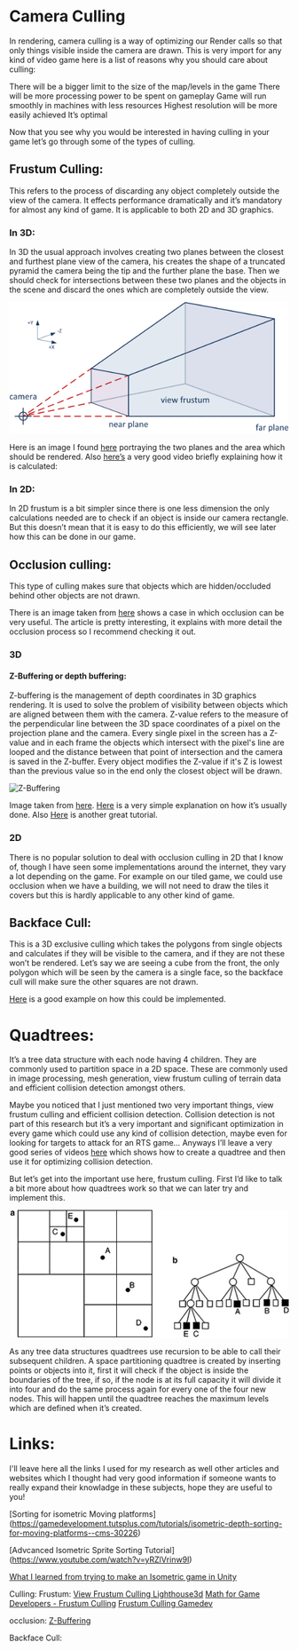# Camera Culling

In rendering, camera culling is a way of optimizing our Render calls so that only things visible inside the camera are drawn. This is very import for any kind of video game here is a list of reasons why you should care about culling:

There will be a bigger limit to the size of the map/levels in the game
There will be more processing power to be spent on gameplay
Game will run smoothly in machines with less resources
Highest resolution will be more easily achieved
It’s optimal

Now that you see why you would be interested in having culling in your game let’s go through some of the types of culling.

## Frustum Culling: 
This refers to the process of discarding any object completely outside the view of the camera. It effects performance dramatically and it’s mandatory for almost any kind of game. It is applicable to both 2D and 3D graphics.

### In 3D:
In 3D the usual approach involves creating two planes between the closest and furthest plane view of the camera, his creates the shape of a truncated pyramid the camera being the tip and the further plane the base. Then we should check for intersections between these two planes and the objects in the scene and discard the ones which are completely outside the view.

![frustum culling](https://raw.githubusercontent.com/paupedra/Sprite-Ordering-and-Camera-Culling/master/docs/images/frustum_culling_1.png "Frustum CUlling Pyramid")

Here is an image I found [here](https://murlengine.com/tutorials/en/tut0101_cube.php) portraying the two planes and the area which should be rendered. Also [here’s](https://www.youtube.com/watch?v=4p-E_31XOPM) a very good video briefly explaining how it is calculated:

### In 2D:
In 2D frustum is a bit simpler since there is one less dimension the only calculations needed are to check if an object is inside our camera rectangle. But this doesn’t mean that it is easy to do this efficiently, we will see later how this can be done in our game.


## Occlusion culling: 
This type of culling makes sure that objects which are hidden/occluded behind other objects are not drawn. 


There is an image taken from [here](https://www.gamasutra.com/view/feature/131801/occlusion_culling_algorithms.php) shows a case in which occlusion can be very useful. The article is pretty interesting, it explains with more detail the occlusion process so I recommend checking it out.

### 3D

#### Z-Buffering or depth buffering:
Z-buffering is the management of depth coordinates in 3D graphics rendering. It is used to solve the problem of visibility between objects which are aligned between them with the camera. Z-value refers to the measure of the perpendicular line between the 3D space coordinates of a pixel on the projection plane and the camera. Every single pixel in the screen has a Z-value and in each frame the objects which intersect with the pixel's line are looped and the distance between that point of intersection and the camera is saved in the Z-buffer. Every object modifies the Z-value if it's Z is lowest than the previous value so in the end only the closest object will be drawn.

![Z-Buffering](https://larranaga.github.io/Blog/ "Z-Buffering algorithm simplification")

Image taken from [here](https://larranaga.github.io/Blog/). [Here](https://www.youtube.com/watch?v=yhwg_O5HBwQ) is a very simple explanation on how it’s usually done. Also [Here](https://www.youtube.com/watch?v=HyVc0X9JKpg) is another great tutorial.

### 2D
There is no popular solution to deal with occlusion culling in 2D that I know of, though I have seen some implementations around the internet, they vary a lot depending on the game. For example on our tiled game, we could use occlusion when we have a building, we will not need to draw the tiles it covers but this is hardly applicable to any other kind of game.

## Backface Cull:
This is a 3D exclusive culling which takes the polygons from single objects and calculates if they will be visible to the camera, and if they are not these won’t be rendered. Let’s say we are seeing a cube from the front, the only polygon which will be seen by the camera is a single face, so the backface cull will make sure the other squares are not drawn.

[Here](https://www.gamedev.net/tutorials/_/technical/graphics-programming-and-theory/3d-backface-culling-r1088/) is a good example on how this could be implemented.

# Quadtrees:

It’s a tree data structure with each node having 4 children. They are commonly used to partition space in a 2D space. These are commonly used in image processing, mesh generation, view frustum culling of terrain data and efficient collision detection amongst others.

Maybe you noticed that I just mentioned two very important things, view frustum culling and efficient collision detection. Collision detection is not part of this research but it’s a very important and significant optimization in every game which could use any kind of collision detection, maybe even for looking for targets to attack for an RTS game… Anyways I’ll leave a very good series of videos [here](https://www.youtube.com/watch?v=z0YFFg_nBjw&t=799s) which shows how to create a quadtree and then use it for optimizing collision detection.

But let’s get into the important use here, frustum culling. First I’d like to talk a bit more about how quadtrees work so that we can later try and implement this.

![Quadtree space partition](https://raw.githubusercontent.com/paupedra/Sprite-Ordering-and-Camera-Culling/master/docs/images/Quadtrees_1.png "QUadtree space partition")

As any tree data structures quadtrees use recursion to be able to call their subsequent children. A space partitioning quadtree is created by inserting points or objects into it, first it will check if the object is inside the boundaries of the tree, if so, if the node is at its full capacity it will divide it into four and do the same process again for every one of the four new nodes. This will happen until the quadtree reaches the maximum levels which are defined when it’s created.




# Links:

I'll leave here all the links I used for my research as well other articles and websites which I thought had very good information if someone wants to really expand their knowladge in these subjects, hope they are useful to you!

[Sorting for isometric Moving platforms] (https://gamedevelopment.tutsplus.com/tutorials/isometric-depth-sorting-for-moving-platforms--cms-30226)

[Advcanced Isometric Sprite Sorting Tutorial] (https://www.youtube.com/watch?v=yRZlVrinw9I)

[What I learned from trying to make an Isometric game in Unity](https://www.gamasutra.com/blogs/MartinPane/20170309/290889/What_I_learned_from_trying_to_make_an_Isometric_game_in_Unity.php)


Culling:
Frustum:
[View Frustum Culling Lighthouse3d](http://www.lighthouse3d.com/tutorials/view-frustum-culling/)
[Math for Game Developers - Frustum Culling](https://www.youtube.com/watch?v=4p-E_31XOPM)
[Frustum Culling Gamedev](https://www.gamedev.net/tutorials/programming/general-and-gameplay-programming/frustum-culling-r4613/)

occlusion:
[Z-Buffering](https://larranaga.github.io/Blog/)
[](https://www.gamasutra.com/view/feature/131801/occlusion_culling_algorithms.php)
[](https://en.wikipedia.org/wiki/Painter%27s_algorithm)
[](https://en.wikipedia.org/wiki/Z-buffering)
[](https://www.gamesindustry.biz/articles/2016-12-07-overview-on-popular-occlusion-culling-techniques)

Backface Cull:
[](https://www.gamedev.net/tutorials/_/technical/graphics-programming-and-theory/3d-backface-culling-r1088/)


[](https://sherzock.github.io/Sprite-Ordering-and-Camera-Culling/)
[](https://christt105.github.io/Sprite_Ordering_and_Camera_Culling_Personal_Research/)
[](https://ferba93.github.io/Camera-Culling-and-Sprite-Ordering/)
[](https://gamedev.stackexchange.com/questions/25896/how-do-i-find-which-isometric-tiles-are-inside-the-cameras-current-view)
[](https://forum.yoyogames.com/index.php?threads/smart-isometric-drawing-order.57356/)
[](https://en.wikipedia.org/wiki/Video_game_graphics#Top-down_perspective)
